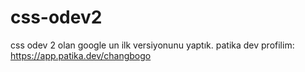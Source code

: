 # css-odev2

css odev 2 olan google un ilk versiyonunu yaptık.
patika dev profilim: https://app.patika.dev/changbogo
